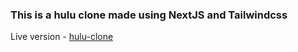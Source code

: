 ### This is a hulu clone made using NextJS and Tailwindcss

Live version - [hulu-clone]("https://hulu-clone-ayush.vercel.app/")
